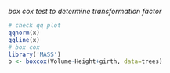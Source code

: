 

_box cox test to determine transformation factor_

```r
# check qq plot
qqnorm(x)
qqline(x)
# box cox
library('MASS')
b <- boxcox(Volume~Height+girth, data=trees)

```

